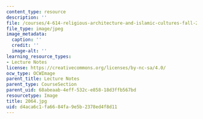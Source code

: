 ```yaml
---
content_type: resource
description: ''
file: /courses/4-614-religious-architecture-and-islamic-cultures-fall-2002/d4aca6c1fa6684fa9e5b2378ed4f8d11_2064.jpg
file_type: image/jpeg
image_metadata:
  caption: ''
  credit: ''
  image-alt: ''
learning_resource_types:
- Lecture Notes
license: https://creativecommons.org/licenses/by-nc-sa/4.0/
ocw_type: OCWImage
parent_title: Lecture Notes
parent_type: CourseSection
parent_uid: 68abeaab-4eff-532c-e858-18d3ffb567bd
resourcetype: Image
title: 2064.jpg
uid: d4aca6c1-fa66-84fa-9e5b-2378ed4f8d11
---
```


